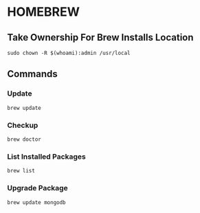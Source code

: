 # HOMEBREW

## Take Ownership For Brew Installs Location
`sudo chown -R $(whoami):admin /usr/local`

## Commands

### Update
`brew update`

### Checkup
`brew doctor`

### List Installed Packages
`brew list`

### Upgrade Package
`brew update mongodb`
